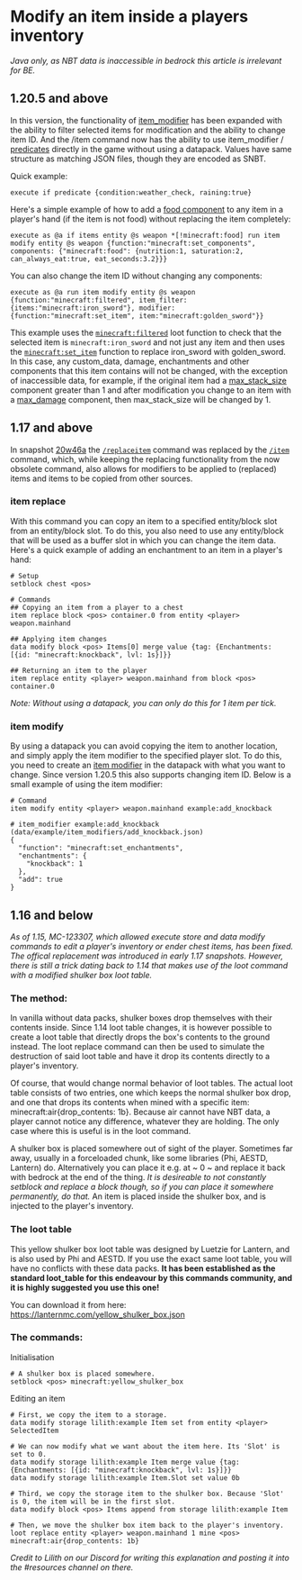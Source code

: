 # Modify an item inside a players inventory

_Java only, as NBT data is inaccessible in bedrock this article is irrelevant for BE._

## 1.20.5 and above

In this version, the functionality of [item_modifier](https://minecraft.wiki/w/Item_modifier) has been expanded with the ability to filter selected items for modification and the ability to change item ID. And the /item command now has the ability to use item_modifier / [predicates](https://minecraft.wiki/w/Predicate) directly in the game without using a datapack. Values have same structure as matching JSON files, though they are encoded as SNBT.

Quick example:

    execute if predicate {condition:weather_check, raining:true}

Here's a simple example of how to add a [food component](https://minecraft.wiki/w/Data_component_format#food) to any item in a player's hand (if the item is not food) without replacing the item completely:

    execute as @a if items entity @s weapon *[!minecraft:food] run item modify entity @s weapon {function:"minecraft:set_components", components: {"minecraft:food": {nutrition:1, saturation:2, can_always_eat:true, eat_seconds:3.2}}}

You can also change the item ID without changing any components:

    execute as @a run item modify entity @s weapon {function:"minecraft:filtered", item_filter: {items:"minecraft:iron_sword"}, modifier: {function:"minecraft:set_item", item:"minecraft:golden_sword"}}

This example uses the [`minecraft:filtered`](https://minecraft.wiki/w/Item_modifier#:~:text=or%20killer_player.-,filtered,-%E2%80%94Applies%20another%20function) loot function to check that the selected item is `minecraft:iron_sword` and not just any item and then uses the [`minecraft:set_item`](https://minecraft.wiki/w/Item_modifier#:~:text=is%20selected%20randomly.-,set_item,-%E2%80%94Replaces%20item%20type) function to replace iron_sword with golden_sword. In this case, any custom_data, damage, enchantments and other components that this item contains will not be changed, with the exception of inaccessible data, for example, if the original item had a [max_stack_size](https://minecraft.wiki/w/Data_component_format#max_stack_size) component greater than 1 and after modification you change to an item with a [max_damage](https://minecraft.wiki/w/Data_component_format#max_damage) component, then max_stack_size will be changed by 1.

## 1.17 and above

In snapshot [20w46a](https://www.minecraft.net/article/minecraft-snapshot-20w46a) the [`/replaceitem`](https://minecraft.wiki/w/Commands/replaceitem) command was replaced by the [`/item`](https://minecraft.wiki/Commands/item) command, which, while keeping the replacing functionality from the now obsolete command, also allows for modifiers to be applied to (replaced) items and items to be copied from other sources.

### item replace

With this command you can copy an item to a specified entity/block slot from an entity/block slot. To do this, you also need to use any entity/block that will be used as a buffer slot in which you can change the item data.
Here's a quick example of adding an enchantment to an item in a player's hand:

```
# Setup
setblock chest <pos>

# Commands
## Copying an item from a player to a chest
item replace block <pos> container.0 from entity <player> weapon.mainhand

## Applying item changes
data modify block <pos> Items[0] merge value {tag: {Enchantments: [{id: "minecraft:knockback", lvl: 1s}]}}

## Returning an item to the player
item replace entity <player> weapon.mainhand from block <pos> container.0
```

_Note: Without using a datapack, you can only do this for 1 item per tick._

### item modify

By using a datapack you can avoid copying the item to another location, and simply apply the item modifier to the specified player slot. To do this, you need to create an [item modifier](https://minecraft.wiki/w/Item_modifier) in the datapack with what you want to change. Since version 1.20.5 this also supports changing item ID.
Below is a small example of using the item modifier:

```
# Command
item modify entity <player> weapon.mainhand example:add_knockback

# item_modifier example:add_knockback (data/example/item_modifiers/add_knockback.json)
{
  "function": "minecraft:set_enchantments",
  "enchantments": {
    "knockback": 1
  },
  "add": true
}
```

## 1.16 and below

_As of 1.15, MC-123307, which allowed execute store and data modify commands to edit a player's inventory or ender chest items, has been fixed. The offical replacement was introduced in early 1.17 snapshots. However, there is still a trick dating back to 1.14 that makes use of the loot command with a modified shulker box loot table._

### The method:

In vanilla without data packs, shulker boxes drop themselves with their contents inside. Since 1.14 loot table changes, it is however possible to create a loot table that directly drops the box's contents to the ground instead. The loot replace command can then be used to simulate the destruction of said loot table and have it drop its contents directly to a player's inventory.  

Of course, that would change normal behavior of loot tables. The actual loot table consists of two entries, one which keeps the normal shulker box drop, and one that drops its contents when mined with a specific item: minecraft:air{drop_contents: 1b}. Because air cannot have NBT data, a player cannot notice any difference, whatever they are holding. The only case where this is useful is in the loot command.  

A shulker box is placed somewhere out of sight of the player. Sometimes far away, usually in a forceloaded chunk, like some libraries (Phi, AESTD, Lantern) do. Alternatively you can place it e.g. at ~ 0 ~ and replace it back with bedrock at the end of the thing. _It is desireable to not constantly setblock and replace a block though, so if you can place it somewhere permanently, do that._ An item is placed inside the shulker box, and is injected to the player's inventory.

### The loot table

This yellow shulker box loot table was designed by Luetzie for Lantern, and is also used by Phi and AESTD. If you use the exact same loot table, you will have no conflicts with these data packs. **It has been established as the standard loot_table for this endeavour by this commands community, and it is highly suggested you use this one!**

You can download it from here: https://lanternmc.com/yellow_shulker_box.json

### The commands:

Initialisation 

    # A shulker box is placed somewhere.
    setblock <pos> minecraft:yellow_shulker_box

Editing an item 

    # First, we copy the item to a storage.
    data modify storage lilith:example Item set from entity <player> SelectedItem
    
    # We can now modify what we want about the item here. Its 'Slot' is set to 0.
    data modify storage lilith:example Item merge value {tag: {Enchantments: [{id: "minecraft:knockback", lvl: 1s}]}}
    data modify storage lilith:example Item.Slot set value 0b
    
    # Third, we copy the storage item to the shulker box. Because 'Slot' is 0, the item will be in the first slot.
    data modify block <pos> Items append from storage lilith:example Item

    # Then, we move the shulker box item back to the player's inventory.
    loot replace entity <player> weapon.mainhand 1 mine <pos> minecraft:air{drop_contents: 1b}

_Credit to Lilith on our Discord for writing this explanation and posting it into the #resources channel on there._
